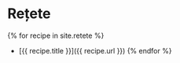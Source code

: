 ---
---

# Rețete

{% for recipe in site.retete %}
  * [{{ recipe.title }}]({{ recipe.url }})
{% endfor %}